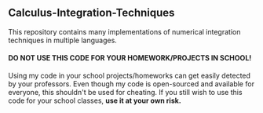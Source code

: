 ## Calculus-Integration-Techniques

This repository contains many implementations of numerical integration techniques in multiple languages.

#### DO NOT USE THIS CODE FOR YOUR HOMEWORK/PROJECTS IN SCHOOL!
Using my code in your school projects/homeworks can get easily detected by your professors.
Even though my code is open-sourced and available for everyone, this shouldn't be used for cheating.
If you still wish to use this code for your school classes, <b>use it at your own risk.</b>
